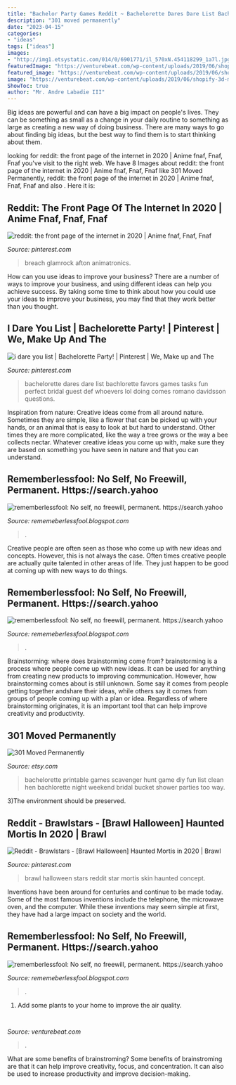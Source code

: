 ```yaml
---
title: "Bachelor Party Games Reddit ~ Bachelorette Dares Dare List Bachlorette Favors Games Tasks Fun Perfect Bridal Guest Def Whoevers Lol Doing Comes Romano Davidsson Questions"
description: "301 moved permanently"
date: "2023-04-15"
categories:
- "ideas"
tags: ["ideas"]
images:
- "http://img1.etsystatic.com/014/0/6901771/il_570xN.454118299_1a7l.jpg"
featuredImage: "https://venturebeat.com/wp-content/uploads/2019/06/shopify-3d-models.jpg"
featured_image: "https://venturebeat.com/wp-content/uploads/2019/06/shopify-3d-models.jpg"
image: "https://venturebeat.com/wp-content/uploads/2019/06/shopify-3d-models.jpg"
ShowToc: true
author: "Mr. Andre Labadie III"
---
```



Big ideas are powerful and can have a big impact on people's lives. They can be something as small as a change in your daily routine to something as large as creating a new way of doing business. There are many ways to go about finding big ideas, but the best way to find them is to start thinking about them.

	

		
looking for reddit: the front page of the internet in 2020 | Anime fnaf, Fnaf, Fnaf you've visit to the right web. We have 8 Images about reddit: the front page of the internet in 2020 | Anime fnaf, Fnaf, Fnaf like 301 Moved Permanently, reddit: the front page of the internet in 2020 | Anime fnaf, Fnaf, Fnaf and also . Here it is:
		
    
## Reddit: The Front Page Of The Internet In 2020 | Anime Fnaf, Fnaf, Fnaf

<img loading=lazy src="https://i.pinimg.com/736x/13/57/33/135733f69c88329bbf0528c7d5f41f28.jpg" onerror="this.onerror=null;this.src='https://tse4.mm.bing.net/th?id=OIP.mm4WGkunHo_FrR98q3jjgAHaLQ&amp;pid=15.1';" alt="reddit: the front page of the internet in 2020 | Anime fnaf, Fnaf, Fnaf">

_Source: pinterest.com_

>breach glamrock afton animatronics. 

	

How can you use ideas to improve your business?
There are a number of ways to improve your business, and using different ideas can help you achieve success. By taking some time to think about how you could use your ideas to improve your business, you may find that they work better than you thought.

    
## I Dare You List | Bachelorette Party! | Pinterest | We, Make Up And The

<img loading=lazy src="https://s-media-cache-ak0.pinimg.com/736x/cd/68/0c/cd680cc817fe36fe7d647d4bc1312256.jpg" onerror="this.onerror=null;this.src='https://tse3.mm.bing.net/th?id=OIP.Pik4OzllQ8ikx1unXMqLHAHaFJ&amp;pid=15.1';" alt="i dare you list | Bachelorette Party! | Pinterest | We, Make up and The">

_Source: pinterest.com_

>bachelorette dares dare list bachlorette favors games tasks fun perfect bridal guest def whoevers lol doing comes romano davidsson questions. 

	

Inspiration from nature:
Creative ideas come from all around nature. Sometimes they are simple, like a flower that can be picked up with your hands, or an animal that is easy to look at but hard to understand. Other times they are more complicated, like the way a tree grows or the way a bee collects nectar. Whatever creative ideas you come up with, make sure they are based on something you have seen in nature and that you can understand.

    
## Rememberlessfool: No Self, No Freewill, Permanent. Https://search.yahoo

<img loading=lazy src="https://1.bp.blogspot.com/-PFsnpVk_dL4/XkHvB3dar8I/AAAAAAAAclA/aPQLMYwuSbw5uON040Q9_DEqwhYK1e8CACLcBGAsYHQ/s1600/Untitled430.png" onerror="this.onerror=null;this.src='https://tse1.mm.bing.net/th?id=OIP.O7__VeO_Iysmd6yZRBpOqgHaEK&amp;pid=15.1';" alt="rememberlessfool: No self, no freewill, permanent. https://search.yahoo">

_Source: rememeberlessfool.blogspot.com_

>. 

	

Creative people are often seen as those who come up with new ideas and concepts. However, this is not always the case. Often times creative people are actually quite talented in other areas of life. They just happen to be good at coming up with new ways to do things.

    
## Rememberlessfool: No Self, No Freewill, Permanent. Https://search.yahoo

<img loading=lazy src="https://1.bp.blogspot.com/-CyaricRHEkw/XgvbtisTh_I/AAAAAAAAb2I/ZY_ewffLqYc-z7PxA_6197drchPKe0abQCLcBGAsYHQ/s1600/Untitled114.png" onerror="this.onerror=null;this.src='https://tse4.mm.bing.net/th?id=OIP.jHh1chWUF4j1cPWiMK4MUAHaEK&amp;pid=15.1';" alt="rememberlessfool: No self, no freewill, permanent. https://search.yahoo">

_Source: rememeberlessfool.blogspot.com_

>. 

	

Brainstorming: where does brainstorming come from?
brainstorming is a process where people come up with new ideas. It can be used for anything from creating new products to improving communication. However, how brainstorming comes about is still unknown. Some say it comes from people getting together andshare their ideas, while others say it comes from groups of people coming up with a plan or idea. Regardless of where brainstorming originates, it is an important tool that can help improve creativity and productivity.

    
## 301 Moved Permanently

<img loading=lazy src="http://img1.etsystatic.com/014/0/6901771/il_570xN.454118299_1a7l.jpg" onerror="this.onerror=null;this.src='https://tse1.mm.bing.net/th?id=OIP.rQujp5Byq7WFLWZ0pw34SAHaLc&amp;pid=15.1';" alt="301 Moved Permanently">

_Source: etsy.com_

>bachelorette printable games scavenger hunt game diy fun list clean hen bachlorette night weekend bridal bucket shower parties too way. 

	

3)The environment should be preserved. 

    
## Reddit - Brawlstars - [Brawl Halloween] Haunted Mortis In 2020 | Brawl

<img loading=lazy src="https://i.pinimg.com/736x/19/70/f8/1970f87f7b1e127e19414f4ff0152288.jpg" onerror="this.onerror=null;this.src='https://tse1.mm.bing.net/th?id=OIP.WYPOCltbeTaioVpDizvXYQHaHa&amp;pid=15.1';" alt="Reddit - Brawlstars - [Brawl Halloween] Haunted Mortis in 2020 | Brawl">

_Source: pinterest.com_

>brawl halloween stars reddit star mortis skin haunted concept. 

	

Inventions have been around for centuries and continue to be made today. Some of the most famous inventions include the telephone, the microwave oven, and the computer. While these inventions may seem simple at first, they have had a large impact on society and the world.

    
## Rememberlessfool: No Self, No Freewill, Permanent. Https://search.yahoo

<img loading=lazy src="https://1.bp.blogspot.com/-0gX9IUaxeQQ/Xd8Z5HLfjNI/AAAAAAAAbjw/N2v4cfHu4vYe64CQ6CjFnfp32k3KrEdcwCLcBGAsYHQ/s1600/Untitled29.png" onerror="this.onerror=null;this.src='https://tse4.mm.bing.net/th?id=OIP.3UPfBeRKplD8gitwODuSBgHaEK&amp;pid=15.1';" alt="rememberlessfool: No self, no freewill, permanent. https://search.yahoo">

_Source: rememeberlessfool.blogspot.com_

>. 

	

1. Add some plants to your home to improve the air quality.

    
## 

<img loading=lazy src="https://venturebeat.com/wp-content/uploads/2019/06/shopify-3d-models.jpg" onerror="this.onerror=null;this.src='https://tse1.mm.bing.net/th?id=OIP.TT16MF0Uq6X0jOCyCSpPPwHaEo&amp;pid=15.1';" alt="">

_Source: venturebeat.com_

>. 

	

What are some benefits of brainstroming?
Some benefits of brainstroming are that it can help improve creativity, focus, and concentration. It can also be used to increase productivity and improve decision-making.

